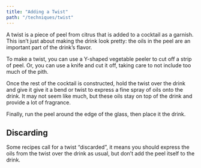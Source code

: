```yaml
---
title: "Adding a Twist"
path: "/techniques/twist"
---
```


A twist is a piece of peel from citrus that is added to a cocktail as a garnish. This isn’t just about making the drink look pretty: the oils in the peel are an important part of the drink’s flavor.

To make a twist, you can use a Y-shaped vegetable peeler to cut off a strip of peel. Or, you can use a knife and cut it off, taking care to not include too much of the pith.

Once the rest of the cocktail is constructed, hold the twist over the drink and give it give it a bend or twist to express a fine spray of oils onto the drink. It may not seem like much, but these oils stay on top of the drink and provide a lot of fragrance.

Finally, run the peel around the edge of the glass, then place it the drink.

## Discarding
Some recipes call for a twist “discarded”, it means you should express the oils from the twist over the drink as usual, but don’t add the peel itself to the drink.
